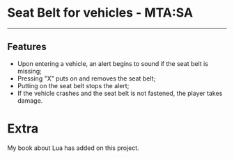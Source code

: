 
# Seat Belt for vehicles - MTA:SA

<hr/>

## Features

- Upon entering a vehicle, an alert begins to sound if the seat belt is missing;
- Pressing "X" puts on and removes the seat belt;
- Putting on the seat belt stops the alert;
- If the vehicle crashes and the seat belt is not fastened, the player takes damage.


# Extra

My book about Lua has added on this project.


